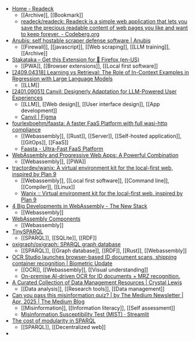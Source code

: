 - [Home - Readeck](https://readeck.org/en/)
	- [[Archive]], [[Bookmark]]
	- [readeck/readeck: Readeck is a simple web application that lets you save the precious readable content of web pages you like and want to keep forever. - Codeberg.org](https://codeberg.org/readeck/readeck)
- [Anubis: self hostable scraper defense software | Anubis](https://anubis.techaro.lol/)
	- [[Firewall]], [[javascript]], [[Web scraping]], [[LLM training]], [[Archive]]
- [Stakataka – Get this Extension for 🦊 Firefox (en-US)](https://addons.mozilla.org/en-US/firefox/addon/stakataka/)
	- [[PWA]], [[Browser extensions]], [[Local first software]]
- [[2409.04318] Learning vs Retrieval: The Role of In-Context Examples in Regression with Large Language Models](https://arxiv.org/abs/2409.04318)
	- [[LLM]]
- [[2401.09051] Canvil: Designerly Adaptation for LLM-Powered User Experiences](https://arxiv.org/abs/2401.09051)
	- [[LLM]], [[Web design]], [[User interface design]], [[App development]]
	- [Canvil | Figma](https://www.figma.com/community/widget/1277396720888327660/canvil)
- [fourlexboehm/faasta: A faster FaaS Platform with full wasi-http compliance](https://github.com/fourlexboehm/faasta)
	- [[Webassembly]], [[Rust]], [[Server]], [[Self-hosted application]], [[GitOps]], [[FaaS]]
	- [Faasta - Ultra-Fast FaaS Platform](https://website.faasta.xyz/)
- [WebAssembly and Progressive Web Apps: A Powerful Combination](https://blog.pixelfreestudio.com/webassembly-and-progressive-web-apps-a-powerful-combination/)
	- [[Webassembly]], [[PWA]]
- [tractordev/wanix: A virtual environment kit for the local-first web, inspired by Plan 9](https://github.com/tractordev/wanix)
	- [[Webassembly]], [[Local first software]], [[Command line]], [[Compiler]], [[Linux]]
	- [Wanix :: Virtual environment kit for the local-first web, inspired by Plan 9](https://wanix.sh/)
- [4 Big Developments in WebAssembly - The New Stack](https://thenewstack.io/4-big-developments-in-webassembly/)
	- [[Webassembly]]
- [WebAssembly Components](https://wa.dev/)
	- [[Webassembly]]
- [TinySPARQL](https://tracker.gnome.org/)
	- [[SPARQL]], [[SQLite]], [[RDF]]
- [oxigraph/oxigraph: SPARQL graph database](https://github.com/oxigraph/oxigraph/)
	- [[SPARQL]], [[Graph database]], [[RDF]], [[Rust]], [[Webassembly]]
- [OCR Studio launches browser-based ID document scans, shipping container recognition | Biometric Update](https://www.biometricupdate.com/202504/ocr-studio-launches-browser-based-id-document-scans-shipping-container-recognition)
	- [[OCR]], [[Webassembly]], [[Visual understanding]]
	- [On-premise AI-driven OCR for ID documents + MRZ recognition.](https://ocrstudio.ai/)
- [A Curated Collection of Data Management Resources | Crystal Lewis](https://cghlewis.com/blog/data_mgmt_resources/)
	- [[Data analysis]], [[Research tools]], [[Data management]]
- [Can you pass this misinformation quiz? | by The Medium Newsletter | Apr, 2025 | The Medium Blog](https://blog.medium.com/can-you-pass-this-misinformation-quiz-915d8598ceaa)
	- [[Misinformation]], [[Information literacy]], [[Self assessment]]
	- [Misinformation Susceptibility Test (MIST) · Streamlit](https://yourmist.streamlit.app/)
- [The cost of modularity in SPARQL](https://www.rubensworks.net/blog/2025/04/22/cost-modularity-sparql/)
	- [[SPARQL]], [[Decentralized web]]
-